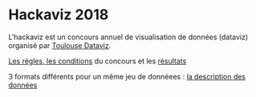 # Hackaviz  2018

L'hackaviz est un concours annuel de visualisation de données (dataviz) organisé par [Toulouse Dataviz](https://toulouse-dataviz.fr).

[Les règles, les conditions](https://toulouse-dataviz.fr/hackaviz/2018-contest/) du concours et les [résultats](https://toulouse-dataviz.fr/hackaviz/2018-results/)

3 formats différents pour un même jeu de donnéees : [la description des données](https://toulouse-dataviz.fr/hackaviz/2018-data/)



